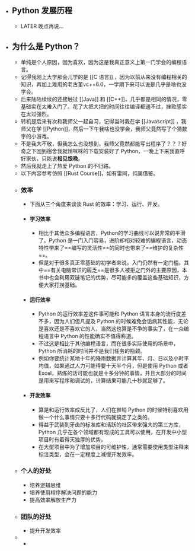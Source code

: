 - ## Python 发展历程
	- LATER 晚点再说...
- ## 为什么是 Python？
	- 单纯是个人原因，因为喜欢，因为这是我真正意义上第一门学会的编程语言。
	- 记得我刚上大学那会儿学的是 [[C 语言]] ，因为以前从来没有编程相关的知识，再加上难用的老古董vc++6.0，一学期下来可以说是几乎是啥也没学会。
	- 后来陆陆续续的还接触过 [[Java]] 和 [[C++]]，几乎都是相同的情况，零基础实在太难入门了。花了大把大把的时间往往编译都通不过，挫败感实在太过强烈。
	- 转机是后来有次和我师父一起自习，记得当时我在学 [[Javascript]] ，我师父在学 [[Python]]，然后一下午我啥也没学会，我师父竟然写了个猜数字的小游戏。
	- 不是我大不敬，但我怎么也没想到，我师父竟然都能写出程序了？？？好奇之下回到宿舍我就悄咪咪的下载安装好了 Python，一晚上下来我直呼好家伙，只能说**相见恨晚**。
	- 然后我就走上了热爱 Python 的不归路。
	- 以下内容参考仿照 [[Rust Course]]，如有雷同，纯属借鉴。
	- ### 效率
		- 下面从三个角度来谈谈 Rust 的效率：学习、运行、开发。
		- #### 学习效率
			- 相比于其他众多编程语言，Python的学习曲线可以说非常的平滑了。Python 是一门入门容易，进阶却相对较难的编程语言，动态特性带来了==编写的灵活性==的同时也带来了==维护的复杂性==。
			- 但是对于很多真正零基础的初学者来说，入门仍然有一定门槛。其中==有关电脑常识的匮乏==是很多人被拒之门外的主要原因，本书中也会利用双链笔记的优势，尽可能多的覆盖这些基础知识，方便大家打捞基础。
		- #### 运行效率
			- Python 的运行效率差这件事可能和 Python 语言本身的流行度差不多，因为人们但凡提及 Python 的时候难免会诟病其性能，无论是喜欢还是不喜欢它的人，当然这也算是不争的事实了，在一众编程语言中 Python 的性能确实不值得称道。
			- 不过这是相比于其他编程语言，而在很多实际使用的场景中，Python 所消耗的时间并不是我们任务的瓶颈。
			- 例如你要统计某地十年的降雨数据并计算其年、月、日以及小时平均值，如果通过人力可能得要十天半个月，但是使用 Python 或者 Excel，熟练的话可能也就是十多分钟的事情，并且大部分的时间是用来写程序和调试的，计算结果可能几十秒就足够了。
		- #### 开发效率
			- 算是和运行效率成反比了，人们在推销 Python 的时候特别喜欢用做一个什么事情只要十多行代码就搞定了之类的。
			- 得益于武装到牙齿的标准库和活跃的社区带来强大的第三方库，Python 几乎在各个领域都有现成的工具可以使用，在开发中小型项目时有着得天独厚的优势。
			- 在大型项目中为了增加项目的可维护性，通常需要使用类型注释来标注类型，会在一定程度上减慢开发效率。
	- ### 个人的好处
		- 培养逻辑思维
		- 培养使用程序解决问题的能力
		- 提高效率解放生产力
	- ### 团队的好处
		- 提升开发效率
	-
		-